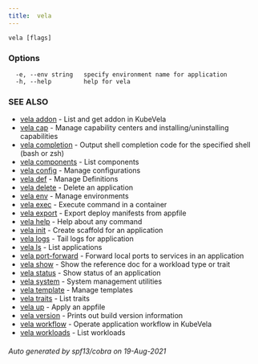 ```yaml
---
title:  vela
---
```




```
vela [flags]
```

### Options

```
  -e, --env string   specify environment name for application
  -h, --help         help for vela
```

### SEE ALSO

* [vela addon](vela_addon.md)	 - List and get addon in KubeVela
* [vela cap](vela_cap.md)	 - Manage capability centers and installing/uninstalling capabilities
* [vela completion](vela_completion.md)	 - Output shell completion code for the specified shell (bash or zsh)
* [vela components](vela_components.md)	 - List components
* [vela config](vela_config.md)	 - Manage configurations
* [vela def](vela_def.md)	 - Manage Definitions
* [vela delete](vela_delete.md)	 - Delete an application
* [vela env](vela_env.md)	 - Manage environments
* [vela exec](vela_exec.md)	 - Execute command in a container
* [vela export](vela_export.md)	 - Export deploy manifests from appfile
* [vela help](vela_help.md)	 - Help about any command
* [vela init](vela_init.md)	 - Create scaffold for an application
* [vela logs](vela_logs.md)	 - Tail logs for application
* [vela ls](vela_ls.md)	 - List applications
* [vela port-forward](vela_port-forward.md)	 - Forward local ports to services in an application
* [vela show](vela_show.md)	 - Show the reference doc for a workload type or trait
* [vela status](vela_status.md)	 - Show status of an application
* [vela system](vela_system.md)	 - System management utilities
* [vela template](vela_template.md)	 - Manage templates
* [vela traits](vela_traits.md)	 - List traits
* [vela up](vela_up.md)	 - Apply an appfile
* [vela version](vela_version.md)	 - Prints out build version information
* [vela workflow](vela_workflow.md)	 - Operate application workflow in KubeVela
* [vela workloads](vela_workloads.md)	 - List workloads

###### Auto generated by spf13/cobra on 19-Aug-2021

